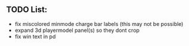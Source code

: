 ## TODO List:
* fix miscolored minmode charge bar labels (this may not be possible)
* expand 3d playermodel panel(s) so they dont crop
* fix win text in pd